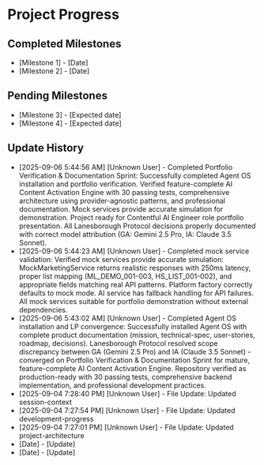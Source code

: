 # Project Progress

## Completed Milestones
- [Milestone 1] - [Date]
- [Milestone 2] - [Date]

## Pending Milestones
- [Milestone 3] - [Expected date]
- [Milestone 4] - [Expected date]

## Update History

- [2025-09-06 5:44:56 AM] [Unknown User] - Completed Portfolio Verification & Documentation Sprint: Successfully completed Agent OS installation and portfolio verification. Verified feature-complete AI Content Activation Engine with 30 passing tests, comprehensive architecture using provider-agnostic patterns, and professional documentation. Mock services provide accurate simulation for demonstration. Project ready for Contentful AI Engineer role portfolio presentation. All Lanesborough Protocol decisions properly documented with correct model attribution (GA: Gemini 2.5 Pro, IA: Claude 3.5 Sonnet).
- [2025-09-06 5:44:23 AM] [Unknown User] - Completed mock service validation: Verified mock services provide accurate simulation: MockMarketingService returns realistic responses with 250ms latency, proper list mapping (ML_DEMO_001-003, HS_LIST_001-002), and appropriate fields matching real API patterns. Platform factory correctly defaults to mock mode. AI service has fallback handling for API failures. All mock services suitable for portfolio demonstration without external dependencies.
- [2025-09-06 5:43:02 AM] [Unknown User] - Completed Agent OS installation and LP convergence: Successfully installed Agent OS with complete product documentation (mission, technical-spec, user-stories, roadmap, decisions). Lanesborough Protocol resolved scope discrepancy between GA (Gemini 2.5 Pro) and IA (Claude 3.5 Sonnet) - converged on Portfolio Verification & Documentation Sprint for mature, feature-complete AI Content Activation Engine. Repository verified as production-ready with 30 passing tests, comprehensive backend implementation, and professional development practices.
- [2025-09-04 7:28:40 PM] [Unknown User] - File Update: Updated session-context
- [2025-09-04 7:27:54 PM] [Unknown User] - File Update: Updated development-progress
- [2025-09-04 7:27:01 PM] [Unknown User] - File Update: Updated project-architecture
- [Date] - [Update]
- [Date] - [Update]
